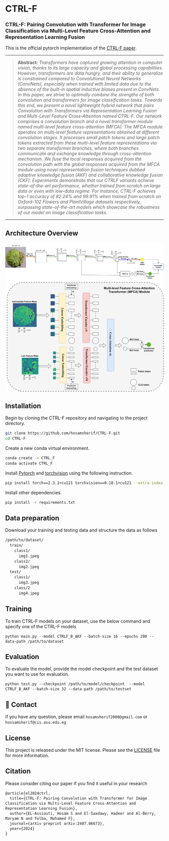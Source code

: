 # CTRL-F
### **CTRL-F: Pairing Convolution with Transformer for Image Classification via Multi-Level Feature Cross-Attention and Representation Learning Fusion**
This is the official pytorch implementation of the [CTRL-F paper](https://www.arxiv.org/abs/2407.06673).

<hr />

> **Abstract:** *Transformers have captured growing attention in computer vision, thanks to its large capacity and global processing capabilities. However, transformers are data hungry, and their ability
to generalize is constrained compared to Convolutional Neural Networks (ConvNets), especially
when trained with limited data due to the absence of the built-in spatial inductive biases present
in ConvNets. In this paper, we strive to optimally combine the strengths of both convolution
and transformers for image classification tasks. Towards this end, we present a novel lightweight
hybrid network that pairs Convolution with Transformers via Representation Learning Fusion
and Multi-Level Feature Cross-Attention named CTRL-F. Our network comprises a convolution branch and a novel transformer module named multi-level feature cross-attention (MFCA).
The MFCA module operates on multi-level feature representations obtained at different convolution stages. It processes small patch tokens and large patch tokens extracted from these
multi-level feature representations via two separate transformer branches, where both branches
communicate and exchange knowledge through cross-attention mechanism. We fuse the local responses acquired from the convolution path with the global responses acquired from the
MFCA module using novel representation fusion techniques dubbed adaptive knowledge fusion
(AKF) and collaborative knowledge fusion (CKF). Experiments demonstrate that our CTRLF variants achieve state-of-the-art performance, whether trained from scratch on large data
or even with low-data regime. For Instance, CTRL-F achieves top-1 accuracy of 82.24% and
99.91% when trained from scratch on Oxford-102 Flowers and PlantVillage datasets respectively, surpassing state-of-the-art models which showcase the robustness of our model on image
classification tasks.*
<hr />

## Architecture Overview
<div align="center">
<img src="images/CTRL-F.svg" />
</div>

<div align="center">
<img src="images/MFCA.svg" />
</div>

## Installation
Begin by cloning the CTRL-F repository and navigating to the project directory.
```bash
git clone https://github.com/hosamsherif/CTRL-F.git
cd CTRL-F
```

Create a new conda virtual environment.
```bash
conda create -n CTRL_F
conda activate CTRL_F
```

Install [Pytorch](https://pytorch.org/) and [torchvision](https://pytorch.org/vision/stable/index.html) using the following instruction.
```bash
pip install torch==2.3.1+cu121 torchvision==0.18.1+cu121 --extra-index-url https://download.pytorch.org/whl/cu121
```

Install other dependencies.
```bash
pip install -r requirements.txt
```

## Data preparation
Download your training and testing data and structure the data as follows
```bash
/path/to/dataset/
  train/
    class1/
      img1.jpeg
    class2/
      img2.jpeg
  test/
    class1/
      img3.jpeg
    class/2
      img4.jpeg
```

## Training

To train CTRL-F models on your dataset, use the below command and specify one of the CTRL-F models

```shell script
python main.py --model CTRLF_B_AKF --batch-size 16 --epochs 200 --data-path /path/to/dataset
```

## Evaluation

To evaluate the model, provide the model checkpoint and the test dataset you want to use for evaluation.

```shell script
python test.py --checkpoint /path/to/model/checkpoint  --model CTRLF_B_AKF --batch-size 32 --data-path /path/to/testset
```

## 📧 Contact
if you have any question, please email `hosamsherif2000@gmail.com` or `hossamsherif@cis.asu.edu.eg`

## License
This project is released under the MIT license. Please see the [LICENSE](LICENSE) file for more information.

## Citation
Please consider citing our paper if you find it useful in your research
```
@article{el2024ctrl,
  title={CTRL-F: Pairing Convolution with Transformer for Image Classification via Multi-Level Feature Cross-Attention and Representation Learning Fusion},
  author={EL-Assiouti, Hosam S and El-Saadawy, Hadeer and Al-Berry, Maryam N and Tolba, Mohamed F},
  journal={arXiv preprint arXiv:2407.06673},
  year={2024}
}
```